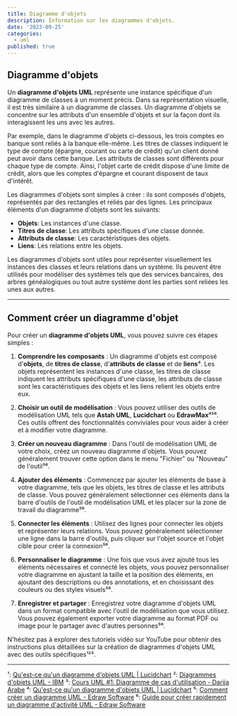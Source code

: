 ```yaml
---
title: Diagramme d'objets
description: Information sur les diagrammes d'objets.
date: '2023-09-25'
categories:
  - uml
published: true
---
```


## Diagramme d'objets

Un **diagramme d'objets UML** représente une instance spécifique d'un diagramme de classes à un moment précis. Dans sa représentation visuelle, il est très similaire à un diagramme de classes. Un diagramme d'objets se concentre sur les attributs d'un ensemble d'objets et sur la façon dont ils interagissent les uns avec les autres.

Par exemple, dans le diagramme d'objets ci-dessous, les trois comptes en banque sont reliés à la banque elle-même. Les titres de classes indiquent le type de compte (épargne, courant ou carte de crédit) qu'un client donné peut avoir dans cette banque. Les attributs de classes sont différents pour chaque type de compte. Ainsi, l'objet carte de crédit dispose d'une limite de crédit, alors que les comptes d'épargne et courant disposent de taux d'intérêt.

Les diagrammes d'objets sont simples à créer : ils sont composés d'objets, représentés par des rectangles et reliés par des lignes. Les principaux éléments d'un diagramme d'objets sont les suivants:
- **Objets**: Les instances d'une classe.
- **Titres de classe**: Les attributs spécifiques d'une classe donnée.
- **Attributs de classe**: Les caractéristiques des objets.
- **Liens**: Les relations entre les objets.

Les diagrammes d'objets sont utiles pour représenter visuellement les instances des classes et leurs relations dans un système. Ils peuvent être utilisés pour modéliser des systèmes tels que des services bancaires, des arbres généalogiques ou tout autre système dont les parties sont reliées les unes aux autres.

---

## Comment créer un diagramme d'objet

Pour créer un **diagramme d'objets UML**, vous pouvez suivre ces étapes simples :

1. **Comprendre les composants** : Un diagramme d'objets est composé d'**objets**, de **titres de classe**, d'**attributs de classe** et de **liens**⁴. Les objets représentent les instances d'une classe, les titres de classe indiquent les attributs spécifiques d'une classe, les attributs de classe sont les caractéristiques des objets et les liens relient les objets entre eux.

2. **Choisir un outil de modélisation** : Vous pouvez utiliser des outils de modélisation UML tels que **Astah UML**, **Lucidchart** ou **EdrawMax**⁴⁵⁶. Ces outils offrent des fonctionnalités conviviales pour vous aider à créer et à modifier votre diagramme.

3. **Créer un nouveau diagramme** : Dans l'outil de modélisation UML de votre choix, créez un nouveau diagramme d'objets. Vous pouvez généralement trouver cette option dans le menu "Fichier" ou "Nouveau" de l'outil⁵⁶.

4. **Ajouter des éléments** : Commencez par ajouter les éléments de base à votre diagramme, tels que les objets, les titres de classe et les attributs de classe. Vous pouvez généralement sélectionner ces éléments dans la barre d'outils de l'outil de modélisation UML et les placer sur la zone de travail du diagramme⁵⁶.

5. **Connecter les éléments** : Utilisez des lignes pour connecter les objets et représenter leurs relations. Vous pouvez généralement sélectionner une ligne dans la barre d'outils, puis cliquer sur l'objet source et l'objet cible pour créer la connexion⁵⁶.

6. **Personnaliser le diagramme** : Une fois que vous avez ajouté tous les éléments nécessaires et connecté les objets, vous pouvez personnaliser votre diagramme en ajustant la taille et la position des éléments, en ajoutant des descriptions ou des annotations, et en choisissant des couleurs ou des styles visuels⁵⁶.

7. **Enregistrer et partager** : Enregistrez votre diagramme d'objets UML dans un format compatible avec l'outil de modélisation que vous utilisez. Vous pouvez également exporter votre diagramme au format PDF ou image pour le partager avec d'autres personnes⁵⁶.

N'hésitez pas à explorer des tutoriels vidéo sur YouTube pour obtenir des instructions plus détaillées sur la création de diagrammes d'objets UML avec des outils spécifiques¹²³.

---

¹: [Qu'est-ce qu'un diagramme d'objets UML | Lucidchart](https://www.lucidchart.com/pages/fr/diagramme-dobjets-uml)
²: [Diagrammes d'objets UML - IBM](https://www.ibm.com/docs/fr/rsar/9.5?topic=diagrams-object)
³: [Cours UML #1: Diagramme de cas d'utilisation - Darija Arabe](https://www.youtube.com/watch?v=SNIBiI01LvM)
⁴: [Qu'est-ce qu'un diagramme d'objets UML | Lucidchart](https://www.lucidchart.com/pages/fr/diagramme-dobjets-uml)
⁵: [Comment créer un diagramme UML - Edraw Software](https://www.edrawsoft.com/fr/how-to-create-uml-diagram.html)
⁶: [Guide pour créer rapidement un diagramme d'activité UML - Edraw Software](https://www.edrawsoft.com/fr/create-uml-activity-diagram.html)